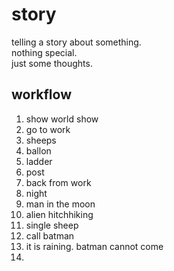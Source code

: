 # story

telling a story about something.  
nothing special.  
just some thoughts.

## workflow
1. show world show
2. go to work
3. sheeps
3. ballon
4. ladder
5. post
6. back from work
7. night
8. man in the moon
8. alien hitchhiking
9. single sheep
10. call batman
11. it is raining. batman cannot come
12. 